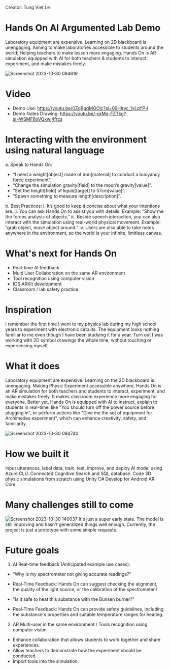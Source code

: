 Creator: Tung Viet Le

# Hands On AI Argumented Lab Demo
Laboratory equipment are expensive. Learning on 2D blackboard is unengaging. Aiming to make laboratories accessible to students around the world; Helping teachers to make lesson more engaging. Hands On is AR simulation equipped with AI for both teachers & students to interact, experiment, and make mistakes freely.

![Screenshot 2023-10-30 094619](https://github.com/TungVietLe/HandsOn/assets/99946449/417254ae-a0df-4f6d-afbb-72be4eff66b2)


# Video
- Demo Use: https://youtu.be/0ZqBgqMGOlc?si=09HIryc_1vLpYP-l
- Demo Notes Drawing: https://youtu.be/-qrMq-FZTkg?si=WSMF8oVQxwj4frcs

# Interacting with the environment using natural language
a. Speak to Hands On:
- “I need a weight[object] made of iron[material] to conduct a buoyancy
force experiment”.
- “Change the simulation gravity[field] to the moon’s gravity[value]”.
- “Set the height[field] of liquid[target] to 57cm[value]”.
- “Spawn something to measure length[description]”.

b. Best Practices:
i. It’s good to keep it concise about what your intentions are.
ii. You can ask Hands On to assist you with details. Example: “Show me
the forces analysis of objects.”
iii. Beside speech interaction, you can also interact with the simulation
using real-world physical movement. Example: “grab object, move
object around.”
iv. Users are also able to take notes anywhere in the environment, so the
world is your infinite, limitless canvas.

# What's next for Hands On
- Real-time AI feedback
- Multi User Collaboration on the same AR environment
- Tool recognition using computer vision
- IOS ARKit development
- Classroom / lab safety practice

# Inspiration
I remember the first time I went to my physics lab during my high school years to experiment with electronic circuits. The equipment looks nothing familiar to me even though I have been studying it for a year. Turn out I was working with 2D symbol drawings the whole time, without touching or experiencing myself.

# What it does
Laboratory equipment are expensive. Learning on the 2D blackboard is unengaging. Making Physic Experiment accessible anywhere, Hands On is an AR simulation for both teachers and students to interact, experiment, and make mistakes freely. It makes classroom experience more engaging for everyone. Better yet, Hands On is equipped with AI to instruct, explain to students in real-time: like "You should turn off the power source before plugging in", or perform actions like "Give me the set of equipment for Archimedes experiment", which can enhance creativity, safety, and familiarity.


![Screenshot 2023-10-30 094740](https://github.com/TungVietLe/HandsOn/assets/99946449/7bd3e593-048c-4d37-b5f2-1783798e9a94)

# How we built it
Input utterances, label data, train, test, improve, and deploy AI model using Azure CLU.
Connected Cognitive Search and SQL database.
Code 3D physic simulations from scratch using Unity C#
Develop for Android AR Core

# Many challenges still to come
![Screenshot 2023-10-30 140037](https://github.com/TungVietLe/HandsOn/assets/99946449/d3d547d4-d10c-4dba-bd61-728abf012ea6)
It's just a super early state. The model is still improving and hasn't generalized things well enough. Currently, the project is just a prototype with some simple requests. 

# Future goals
1. AI Real-time feedback (Anticipated example use cases):
- “Why is my spectrometer not giving accurate readings?”
- Real-Time Feedback: Hands On can suggest checking the alignment,
the quality of the light source, or the calibration of the spectrometer.\

- "Is it safe to heat this substance with the Bunsen burner?"
- Real-Time Feedback: Hands On can provide safety guidelines,
including the substance's properties and suitable temperature ranges
for heating.

2. AR Multi-user in the same environment / Tools recognition
using computer vision
- Enhance collaboration that allows students to work together and share
experiences.
- Allow teachers to demonstrate how the experiment should be conducted.
- Import tools into the simulation.
